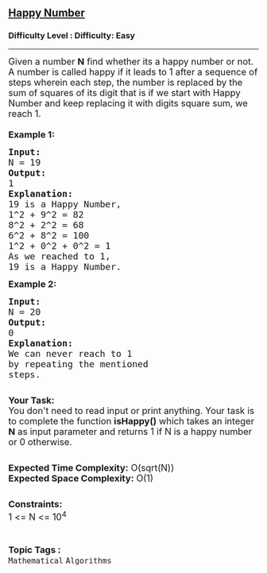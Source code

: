 <h2><a href="https://www.geeksforgeeks.org/problems/happy-number1408/1?itm_source=geeksforgeeks&itm_medium=article&itm_campaign=practice_card">Happy Number</a></h2><h3>Difficulty Level : Difficulty: Easy</h3><hr><div class="problems_problem_content__Xm_eO"><p><span style="font-size:18px">Given a number <strong>N</strong>&nbsp;find whether its a happy number or not.<strong>&nbsp;</strong><br>
A number is called happy if it leads to 1 after a sequence of steps wherein each step, the number is replaced by the sum of squares of its digit that is if we start with Happy Number and keep replacing it with digits square sum, we reach 1.<br>
<br>
<strong>Example 1:</strong></span></p>

<pre><span style="font-size:18px"><strong>Input: </strong>
N = 19
<strong>Output: </strong>
1
<strong>Explanation:</strong>
19 is a Happy Number,
1^2 + 9^2 = 82
8^2 + 2^2 = 68
6^2 + 8^2 = 100
1^2 + 0^2 + 0^2 = 1
As we reached to 1, 
19 is a Happy Number.</span>
</pre>

<p><strong><span style="font-size:18px">Example 2:</span></strong></p>

<pre><span style="font-size:18px"><strong>Input:</strong>
N = 20
<strong>Output: </strong>
0
<strong>Explanation: </strong>
We can never reach to 1
by repeating the mentioned
steps.</span></pre>

<p><br>
<strong><span style="font-size:18px">Your Task:</span></strong><br>
<span style="font-size:18px">You don't need to read input or print anything. Your task is to complete the function <strong>isHappy()</strong>&nbsp;which takes&nbsp;an integer <strong>N</strong>&nbsp;as input parameter&nbsp;and returns 1 if N is a happy number or 0 otherwise.</span><br>
&nbsp;</p>

<p><span style="font-size:18px"><strong>Expected Time Complexity:</strong> O(sqrt(N))<br>
<strong>Expected Space Complexity:</strong> O(1)</span><br>
&nbsp;</p>

<p><span style="font-size:18px"><strong>Constraints:</strong><br>
1 &lt;= N &lt;= 10<sup>4</sup></span></p>
</div><br><p><span style=font-size:18px><strong>Topic Tags : </strong><br><code>Mathematical</code>&nbsp;<code>Algorithms</code>&nbsp;